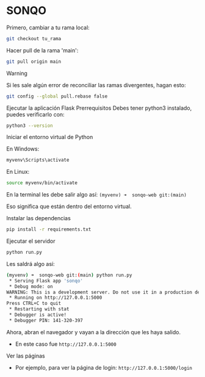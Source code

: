 # SONQO

Primero, cambiar a tu rama local:
```bash
git checkout tu_rama
```
Hacer pull de la rama 'main':
```bash
git pull origin main
```
> [!WARNING]
> Si les sale algún error de reconciliar las ramas divergentes, hagan esto:
>```bash
>git config --global pull.rebase false
>```

Ejecutar la aplicación Flask
Prerrequisitos
Debes tener python3 instalado, puedes verificarlo con:
```bash
python3 --version
```

Iniciar el entorno virtual de Python

En Windows:
```bash
myvenv\Scripts\activate
```

En Linux:
```bash
source myvenv/bin/activate
```

En la terminal les debe salir algo así:
`(myvenv) ➜  sonqo-web git:(main)`


Eso significa que están dentro del entorno virtual.

Instalar las dependencias
```bash
pip install -r requirements.txt
```

Ejecutar el servidor
```bash
python run.py
```

Les saldrá algo así:
```bash
(myvenv) ➜  sonqo-web git:(main) python run.py
 * Serving Flask app 'sonqo'
 * Debug mode: on
WARNING: This is a development server. Do not use it in a production deployment. Use a production WSGI server instead.
 * Running on http://127.0.0.1:5000
Press CTRL+C to quit
 * Restarting with stat
 * Debugger is active!
 * Debugger PIN: 141-320-397
```

Ahora, abran el navegador y vayan a la dirección que les haya salido. 
- En este caso fue `http://127.0.0.1:5000`

Ver las páginas
- Por ejemplo, para ver la página de login:
`http://127.0.0.1:5000/login`
